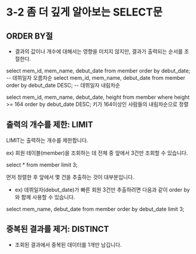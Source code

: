 # 3-2 좀 더 깊게 알아보는 SELECT문

## ORDER BY절
- 결과의 값이나 개수에 대해서는 영향을 미치지 않지만, 결과가 출력되는 순서를 조절한다.
  
select mem_id, mem_name, debut_date from member order by debut_date; -- 데뷔일자 오름차순
select mem_id, mem_name, debut_date from member order by debut_date DESC; -- 데뷔일자 내림차순

select mem_id, mem_name, debut_date, height from member where height >= 164 order by debut_date DESC;
키가 164이상인 사람들의 내림차순으로 정렬

## 출력의 개수를 제한: LIMIT
LIMIT는 출력하는 개수를 제한합니다.

ex) 회원 테이블(member)을 조회하는 데 전체 중 앞에서 3건만 조회할 수 있습니다.

select * from member limit 3;

먼저 정렬한 후 앞에서 몇 건을 추출하는 것이 대부분입니다.

- ex) 데뷔일자(debut_date)가 빠른 회원 3건만 추출하려면 다음과 같이 order by와 함께 사용할 수 있습니다.

select mem_name, debut_date from member order by debut_date limit 3;

## 중복된 결과를 제거: DISTINCT
- 조회된 결과에서 중복된 데이터를 1개만 남깁니다.
